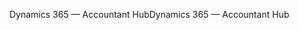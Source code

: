 <span data-ttu-id="db2c8-101">Dynamics 365 — Accountant Hub</span><span class="sxs-lookup"><span data-stu-id="db2c8-101">Dynamics 365 — Accountant Hub</span></span>
